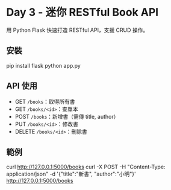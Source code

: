 # Day 3 - 迷你 RESTful Book API

用 Python Flask 快速打造 RESTful API，支援 CRUD 操作。

## 安裝

pip install flask
python app.py

## API 使用

- GET `/books`：取得所有書
- GET `/books/<id>`：查單本
- POST `/books`：新增書（需傳 title, author）
- PUT `/books/<id>`：修改書
- DELETE `/books/<id>`：刪除書

## 範例

curl http://127.0.0.1:5000/books
curl -X POST -H "Content-Type: application/json" -d '{"title":"新書", "author":"小明"}' http://127.0.0.1:5000/books
